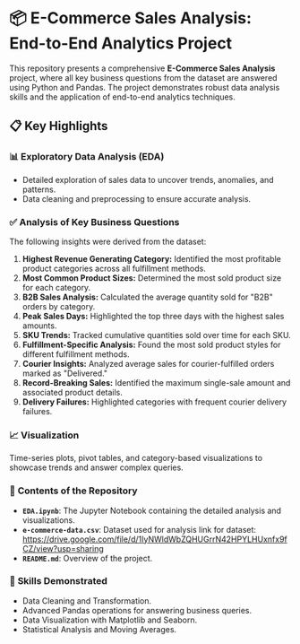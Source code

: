 # 📦 E-Commerce Sales Analysis: End-to-End Analytics Project  

This repository presents a comprehensive **E-Commerce Sales Analysis** project, where all key business questions from the dataset are answered using Python and Pandas. The project demonstrates robust data analysis skills and the application of end-to-end analytics techniques.  

## 📋 Key Highlights  

### 📊 **Exploratory Data Analysis (EDA)**  
- Detailed exploration of sales data to uncover trends, anomalies, and patterns.  
- Data cleaning and preprocessing to ensure accurate analysis.  

### ✅ **Analysis of Key Business Questions**  
The following insights were derived from the dataset:  
1. **Highest Revenue Generating Category:** Identified the most profitable product categories across all fulfillment methods.  
2. **Most Common Product Sizes:** Determined the most sold product size for each category.  
3. **B2B Sales Analysis:** Calculated the average quantity sold for "B2B" orders by category.  
4. **Peak Sales Days:** Highlighted the top three days with the highest sales amounts.  
5. **SKU Trends:** Tracked cumulative quantities sold over time for each SKU.  
6. **Fulfillment-Specific Analysis:** Found the most sold product styles for different fulfillment methods.  
7. **Courier Insights:** Analyzed average sales for courier-fulfilled orders marked as "Delivered."  
8. **Record-Breaking Sales:** Identified the maximum single-sale amount and associated product details.  
9. **Delivery Failures:** Highlighted categories with frequent courier delivery failures.  

### 📈 **Visualization**  
Time-series plots, pivot tables, and category-based visualizations to showcase trends and answer complex queries.  

### 📂 **Contents of the Repository**  
- **`EDA.ipynb`**: The Jupyter Notebook containing the detailed analysis and visualizations.  
- **`e-commerce-data.csv`**: Dataset used for analysis link for dataset: https://drive.google.com/file/d/1IyNWldWbZQHUGrrN42HPYLHUxnfx9fCZ/view?usp=sharing
- **`README.md`**: Overview of the project.  

### 🚀 **Skills Demonstrated**  
- Data Cleaning and Transformation.  
- Advanced Pandas operations for answering business queries.  
- Data Visualization with Matplotlib and Seaborn.  
- Statistical Analysis and Moving Averages.  
